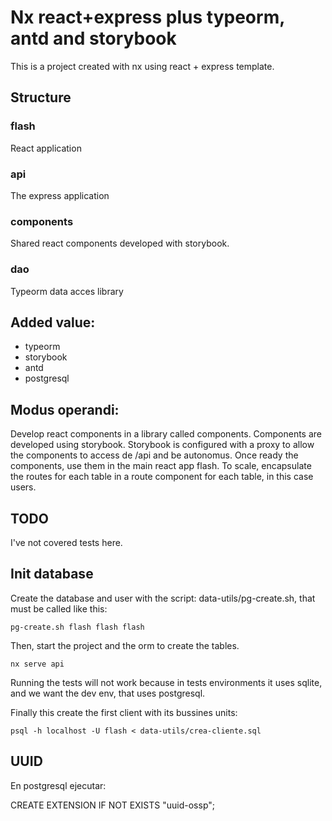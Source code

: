 # Nx react+express plus typeorm, antd and storybook

This is a project created with nx using react + express template.

## Structure

### flash

React application

### api

The express application

### components

Shared react components developed with storybook.

### dao

Typeorm data acces library

## Added value:

- typeorm
- storybook
- antd
- postgresql

## Modus operandi:

Develop react components in a library called components.
Components are developed using storybook. Storybook is configured with a proxy to allow the components to access de /api and be autonomus.
Once ready the components, use them in the main react app flash.
To scale, encapsulate the routes for each table in a route component for each table, in this case users.

## TODO

I've not covered tests here.

## Init database

Create the database and user with the script: data-utils/pg-create.sh, that must be called like this:

```
pg-create.sh flash flash flash
```

Then, start the project and the orm to create the tables.

```
nx serve api
```

Running the tests will not work because in tests environments it uses sqlite, and we want the
dev env, that uses postgresql.

Finally this create the first client with its bussines units:

```
psql -h localhost -U flash < data-utils/crea-cliente.sql
```

## UUID

En postgresql ejecutar:

CREATE EXTENSION IF NOT EXISTS "uuid-ossp";
